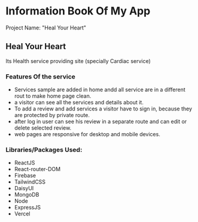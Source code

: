 # Information Book Of My App

Project Name: "Heal Your Heart"

## Heal Your Heart

Its Health service providing site (specially Cardiac service)

### Features Of the service

- Services sample are added in home andd all service are in a different rout to make home page clean.
- a visitor can see all the services and details about it.
- To add a review and add services a visitor have to sign in, because they are protected by private route.
- after log in user can see his review in a separate route and can edit or delete selected review.
- web pages are responsive for desktop and mobile devices.

### Libraries/Packages Used:

- ReactJS
- React-router-DOM
- Firebase
- TailwindCSS
- DaisyUI
- MongoDB
- Node
- ExpressJS
- Vercel
